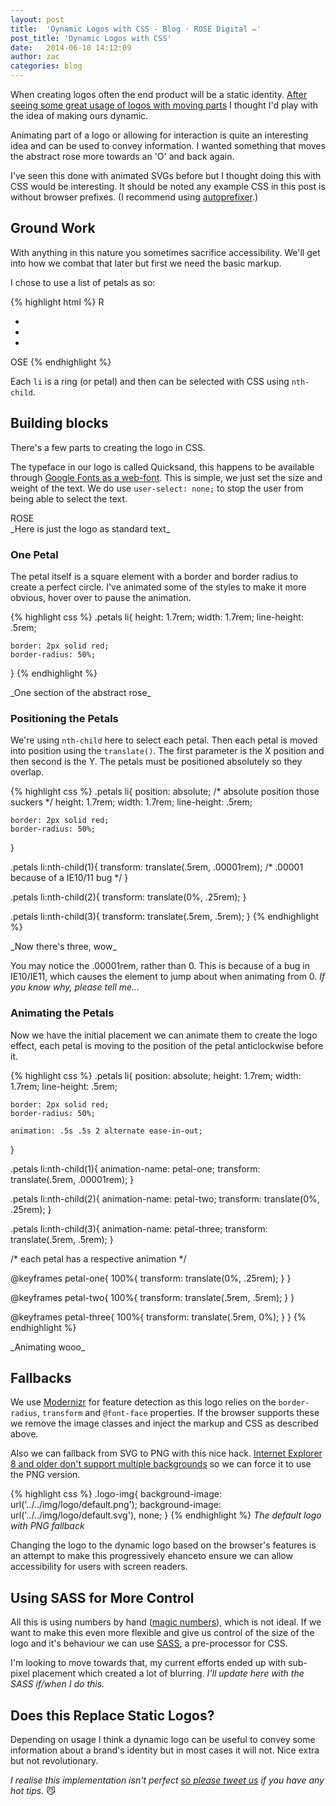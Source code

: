 ```yaml
---
layout: post
title:  'Dynamic Logos with CSS - Blog · ROSE Digital ✏'
post_title: 'Dynamic Logos with CSS'
date:   2014-06-10 14:12:09
author: zac
categories: blog
---
```


When creating logos often the end product will be a static identity. [After seeing some great usage of logos with moving parts](http://www.hexanine.com/zeroside/the-future-is-fluid-inside-dynamic-logos/) I thought I'd play with the idea of making ours dynamic.

Animating part of a logo or allowing for interaction is quite an interesting idea and can be used to convey information. I wanted something that moves the abstract rose more towards an 'O' and back again.

I've seen this done with animated SVGs before but I thought doing this with CSS would be interesting. It should be noted any example CSS in this post is without browser prefixes. (I recommend using [autoprefixer](https://github.com/ai/autoprefixer).)

## Ground Work

With anything in this nature you sometimes sacrifice accessibility. We'll get into how we combat that later but first we need the basic markup.

I chose to use a list of petals as so:

{% highlight html %}
R
<ul class="petals">
	<li></li>
	<li></li>
	<li></li>
</ul>
OSE
{% endhighlight %}

Each `li` is a ring (or petal) and then can be selected with CSS using `nth-child`.

## Building blocks

There's a few parts to creating the logo in CSS.

The typeface in our logo is called Quicksand, this happens to be available through [Google Fonts as a web-font](http://www.google.com/fonts#UsePlace:use/Collection:Quicksand). This is simple, we just set the size and weight of the text. We do use `user-select: none;` to stop the user from being able to select the text.

<!-- We're using Jekyll and HTML doesn't render very well amongst Markdown hence the unusual classes -->
<div class="code-result">		<div class="example-logo">ROSE</div>		</div>
_Here is just the logo as standard text_

### One Petal

The petal itself is a square element with a border and border radius to create a perfect circle. I've animated some of the styles to make it more obvious, hover over to pause the animation.

{% highlight css %}
.petals li{
	height: 1.7rem;
	width: 1.7rem;
	line-height: .5rem;

	border: 2px solid red;
	border-radius: 50%;
}
{% endhighlight %}

<!-- We're using Jekyll and HTML doesn't render very well amongst Markdown hence the unusual classes -->
<div class="code-result">		<div class="example-petal--1"></div>		</div>
_One section of the abstract rose_

### Positioning the Petals

We're using `nth-child` here to select each petal. Then each petal is moved into position using the `translate()`. The first parameter is the X position and then second is the Y. The petals must be positioned absolutely so they overlap.

{% highlight css %}
.petals li{
	position: absolute; /* absolute position those suckers */
	height: 1.7rem;
	width: 1.7rem;
	line-height: .5rem;

	border: 2px solid red;
	border-radius: 50%;
}

.petals li:nth-child(1){
	transform: translate(.5rem, .00001rem); /* .00001 because of a IE10/11 bug */
}

.petals li:nth-child(2){
	transform: translate(0%, .25rem);
}

.petals li:nth-child(3){
	transform: translate(.5rem, .5rem);
}
{% endhighlight %}

<!-- We're using Jekyll and HTML doesn't render very well amongst Markdown hence the unusual classes -->
<div class="code-result">		<div class="example-petals">	<div class="example-petal--2-1"></div>	<div class="example-petal--2-2"></div>	<div class="example-petal--2-3"></div>	</div>		</div>
_Now there's three, wow_

You may notice the .00001rem, rather than 0. This is because of a bug in IE10/IE11, which causes the element to jump about when animating from 0. _If you know why, please tell me..._

### Animating the Petals

Now we have the initial placement we can animate them to create the logo effect, each petal is moving to the position of the petal anticlockwise before it.

{% highlight css %}
.petals li{
	position: absolute;
	height: 1.7rem;
	width: 1.7rem;
	line-height: .5rem;

	border: 2px solid red;
	border-radius: 50%;

	animation: .5s .5s 2 alternate ease-in-out;
}

.petals li:nth-child(1){
	animation-name: petal-one;
	transform: translate(.5rem, .00001rem);
}

.petals li:nth-child(2){
	animation-name: petal-two;
	transform: translate(0%, .25rem);
}

.petals li:nth-child(3){
	animation-name: petal-three;
	transform: translate(.5rem, .5rem);
}

/* each petal has a respective animation */

@keyframes petal-one{
	100%{ transform: translate(0%, .25rem); }
}

@keyframes petal-two{
	100%{ transform: translate(.5rem, .5rem); }
}

@keyframes petal-three{
	100%{ transform: translate(.5rem, 0%); }
}
{% endhighlight %}

<!-- We're using Jekyll and HTML doesn't render very well amongst Markdown hence the unusual classes -->
<div class="code-result">		<div class="example-petals">	<div class="example-petal--3-1"></div>	<div class="example-petal--3-2"></div>	<div class="example-petal--3-3"></div>	</div>		</div>
_Animating wooo_

## Fallbacks

We use [Modernizr](http://modernizr.com/) for feature detection as this logo relies on the `border-radius`, `transform` and `@font-face` properties. If the browser supports these we remove the image classes and inject the markup and CSS as described above.

Also we can fallback from SVG to PNG with this nice hack. [Internet Explorer 8 and older don't support multiple backgrounds](http://caniuse.com/#feat=multibackgrounds) so we can force it to use the PNG version.

{% highlight css %}
.logo-img{
	background-image: url('../../img/logo/default.png');
	background-image: url('../../img/logo/default.svg'), none;
}
{% endhighlight %}
_The default logo with PNG fallback_

Changing the logo to the dynamic logo based on the browser's features is an attempt to make this progressively ehanceto ensure we can allow accessibility for users with screen readers.

## Using SASS for More Control

All this is using numbers by hand ([magic numbers](http://csswizardry.com/2012/11/code-smells-in-css/)), which is not ideal. If we want to make this even more flexible and give us control of the size of the logo and it's behaviour we can use [SASS](http://sass-lang.com/), a pre-processor for CSS.

I'm looking to move towards that, my current efforts ended up with sub-pixel placement which created a lot of blurring. _I'll update here with the SASS if/when I do this._


## Does this Replace Static Logos?

Depending on usage I think a dynamic logo can be useful to convey some information about a brand's identity but in most cases it will not. Nice extra but not revolutionary.

_I realise this implementation isn't perfect [so please tweet us](http://twitter.com/rosedgtl) if you have any hot tips._ :smirk_cat: